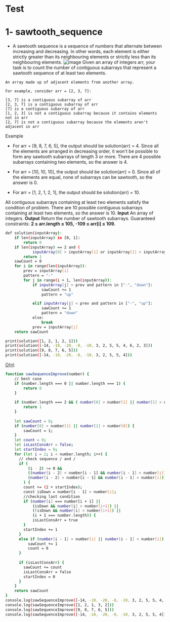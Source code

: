 # Test
# 1-  sawtooth_sequence
- A sawtooth sequence is a sequence of numbers that alternate between increasing and decreasing. In other words, each element is either strictly greater than its neighbouring elements or strictly less than its neighbouring elements.
![image](https://user-images.githubusercontent.com/30151596/162700635-c98365d7-b391-487c-b813-11941d59d8a4.png)
Given an array of integers arr, your task is to count the number of contiguous subarrays that represent a sawtooth sequence of at least two elements.
```
An array made up of adjacent elements from another array.

For example, consider arr = [2, 3, 7]:

[3, 7] is a contiguous subarray of arr
[2, 3, 7] is a contiguous subarray of arr
[7] is a contiguous subarray of arr
[1, 2, 3] is not a contiguous subarray because it contains elements not in arr
[2, 7] is not a contiguous subarray because the elements aren't adjacent in arr
```
Example
- For arr = [9, 8, 7, 6, 5], the output should be solution(arr) = 4. Since all the elements are arranged in decreasing order, it won't be possible to form any sawtooth subarrays of length 3 or more. There are 4 possible subarrays containing two elements, so the answer is 4.

- For arr = [10, 10, 10], the output should be solution(arr) = 0. Since all of the elements are equal, none of subarrays can be sawtooth, so the answer is 0.

- For arr = [1, 2, 1, 2, 1], the output should be solution(arr) = 10.

All contiguous subarrays containing at least two elements satisfy the condition of problem. There are 10 possible contiguous subarrays containing at least two elements, so the answer is 10.
**Input**
An array of integers.
**Output**
Return the number of sawtooth subarrays.
Guaranteed constraints:
**2 ≤ arr.length ≤ 105,**
**-109 ≤ arr[i] ≤ 109.**

```sh
def solution(inputArray):
    if len(inputArray) in [0, 1]:
        return 0
    if len(inputArray) == 2 and (
            inputArray[0] > inputArray[1] or inputArray[1] > inputArray[0]):
        return 1
    sawCount = 0
    for i in range(len(inputArray)):
        prev = inputArray[i]
        pattern = "-"
        for j in range(i + 1, len(inputArray)):
            if inputArray[j] > prev and pattern in ["-", "down"]:
                sawCount += 1
                pattern = "up"

            elif inputArray[j] < prev and pattern in ["-", "up"]:
                sawCount += 1
                pattern = "down"
            else:
                break
            prev = inputArray[j]
    return sawCount

print(solution([1, 2, 1, 2, 1]))
print(solution([-14, -10, -20, -8, -10, 3, 2, 5, 5, 4, 6, 2, 3]))
print(solution([9, 8, 7, 6, 5]))
print(solution([-14, -10, -20, -8, -10, 3, 2, 5, 5, 4]))


```

[O(n)](https://vigges.net/qa/?qa=115994/) 
```sh
function sawSequenceImprove(number) {
    // best case
    if (number.length === 0 || number.length === 1) {
        return 0
    }
    
    if (number.length === 2 && ( number[0] > number[1] || number[1] > number[0])) {
        return 1
    }
    
    let sawCount = 0;
    if (number[0] > number[1] || number[1] > number[0]) {
        sawCount = 1;
    }
    let count = 0;
    let isLastConsArr = false;
    let startIndex = 0;
    for (let i = 2; i < number.length; i++) {
      // check sequence / and /
      if (
          (i - 2) >= 0 && 
          ((number[i - 2] < number[i - 1] && number[i - 1] > number[i]) ||
          (number[i - 2] > number[i - 1] && number[i - 1] < number[i]))
        ) {
        count += (2 + startIndex);
        const isDown = number[i - 1] > number[i];
        //checking last condition
        if (number[i] === number[i + 1] || 
            (isDown && number[i] > number[i+1]) || 
            (!isDown && number[i] < number[i+1]) || 
            (i + 1 === number.length)) {
            isLastConsArr = true
        }
        startIndex += 1
      }
      else if (number[i - 1] > number[i] || number[i - 1] < number[i]) {
          sawCount += 1
          count = 0
      }
      
      if (isLastConsArr) {
        sawCount += count
        isLastConsArr = false
        startIndex = 0
      }
    }
    return sawCount
}
console.log(sawSequenceImprove([-14, -10, -20, -8, -10, 3, 2, 5, 5, 4, 6, 2, 3]))
console.log(sawSequenceImprove([1, 2, 1, 3, 2]))
console.log(sawSequenceImprove([9, 8, 7, 6, 5]))
console.log(sawSequenceImprove([-14, -10, -20, -8, -10, 3, 2, 5, 5, 4]))
```

